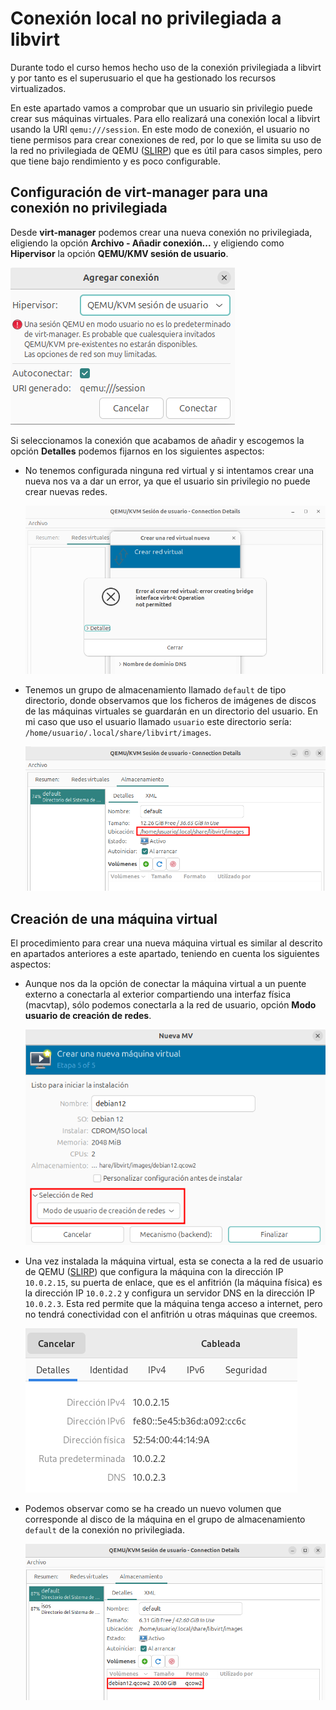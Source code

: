 # Conexión local no privilegiada a libvirt

Durante todo el curso hemos hecho uso de la conexión privilegiada a libvirt y por tanto es el superusuario el que ha gestionado los recursos virtualizados.

En este apartado vamos a comprobar que un usuario sin privilegio puede crear sus máquinas virtuales. Para ello realizará una conexión local a libvirt usando la URI `qemu:///session`. En este modo de conexión, el usuario no tiene permisos para crear conexiones de red, por lo que se limita su uso de la red no privilegiada de QEMU ([SLIRP](https://wiki.qemu.org/Documentation/Networking#User_Networking_.28SLIRP.29)) que es útil para casos simples, pero que tiene bajo rendimiento y es poco configurable. 

## Configuración de virt-manager para una conexión no privilegiada

Desde **virt-manager** podemos crear una nueva conexión no privilegiada, eligiendo la opción **Archivo - Añadir conexión...** y eligiendo como **Hipervisor** la opción **QEMU/KMV sesión de usuario**.

![usuario](img/usuario1.png)

Si seleccionamos la conexión que acabamos de añadir y escogemos la opción **Detalles** podemos fijarnos en los siguientes aspectos:

* No tenemos configurada ninguna red virtual y si intentamos crear una nueva nos va a dar un error, ya que el usuario sin privilegio no puede crear nuevas redes.

    ![usuario](img/usuario2.png)

* Tenemos un grupo de almacenamiento llamado `default` de tipo directorio, donde observamos que los ficheros de imágenes de discos de las máquinas virtuales se guardarán en un directorio del usuario. En mi caso que uso el usuario llamado `usuario` este directorio sería: `/home/usuario/.local/share/libvirt/images`.

    ![usuario](img/usuario3.png)

## Creación de una máquina virtual

El procedimiento para crear una nueva máquina virtual es similar al descrito en apartados anteriores a este apartado, teniendo en cuenta los siguientes aspectos:

* Aunque nos da la opción de conectar la máquina virtual a un puente externo a conectarla al exterior compartiendo una interfaz física (macvtap), sólo  podemos conectarla a la red de usuario, opción **Modo usuario de creación de redes**.

    ![usuario](img/usuario4.png)

* Una vez instalada la máquina virtual, esta se conecta a la red de usuario de QEMU ([SLIRP](https://wiki.qemu.org/Documentation/Networking#User_Networking_.28SLIRP.29)) que configura la máquina con la dirección IP `10.0.2.15`, su puerta de enlace, que es el anfitrión (la máquina física) es la dirección IP `10.0.2.2` y configura un servidor DNS en la dirección IP `10.0.2.3`. Esta red permite que la máquina tenga acceso a internet, pero no tendrá conectividad con el anfitrión u otras máquinas que creemos.

    ![usuario](img/usuario5.png)

* Podemos observar como se ha creado un nuevo volumen que corresponde al disco de la máquina en el grupo de almacenamiento `default` de la conexión no privilegiada.

    ![usuario](img/usuario6.png)

